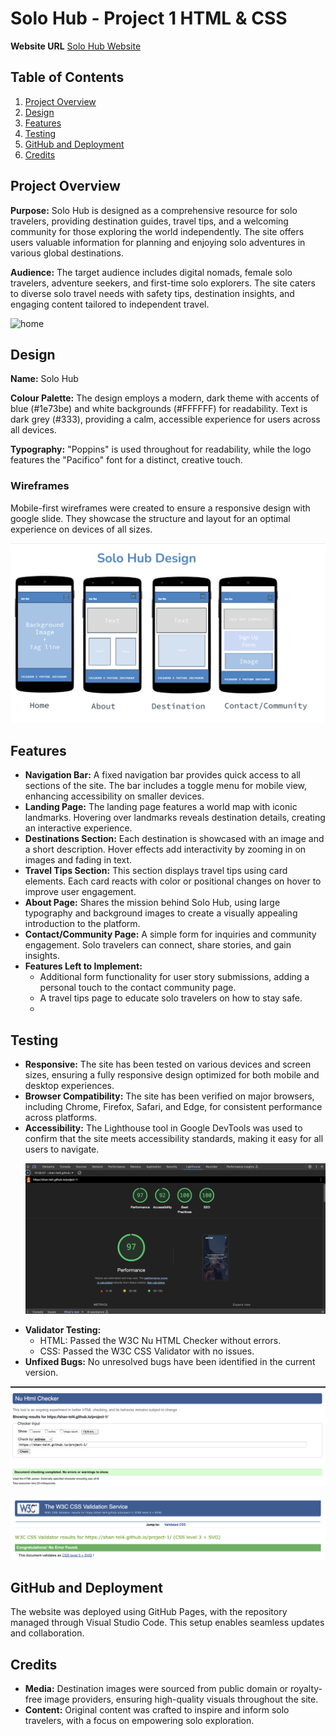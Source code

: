 <!DOCTYPE html>
<html lang="en">
<head>
    <meta charset="UTF-8">
    <meta name="viewport" content="width=device-width, initial-scale=1.0">

</head>
<body>

<h1>Solo Hub - Project 1 HTML & CSS</h1>
<p><strong>Website URL</strong> <a href="https://shan-tel4.github.io/project-1/" target="_blank">Solo Hub Website</a></p>

<h2>Table of Contents</h2>
<ol>
    <li><a href="#project-overview">Project Overview</a></li>
    <li><a href="#design">Design</a></li>
    <li><a href="#features">Features</a></li>
    <li><a href="#testing">Testing</a></li>
    <li><a href="#github-and-deployment">GitHub and Deployment</a></li>
    <li><a href="#credits">Credits</a></li>
</ol>

<h2 id="project-overview">Project Overview</h2>
<p><strong>Purpose:</strong> Solo Hub is designed as a comprehensive resource for solo travelers, providing destination guides, travel tips, and a welcoming community for those exploring the world independently. The site offers users valuable information for planning and enjoying solo adventures in various global destinations.</p>
<p><strong>Audience:</strong> The target audience includes digital nomads, female solo travelers, adventure seekers, and first-time solo explorers. The site caters to diverse solo travel needs with safety tips, destination insights, and engaging content tailored to independent travel.</p>

![home](https://github.com/shan-tel4/project-1/blob/New/assets/images/Solo%20Hub%20Home.png?raw=true)


<h2 id="design">Design</h2>
<p><strong>Name:</strong> Solo Hub</p>
<p><strong>Colour Palette:</strong> The design employs a modern, dark theme with accents of blue (#1e73be) and white backgrounds (#FFFFFF) for readability. Text is dark grey (#333), providing a calm, accessible experience for users across all devices.</p>
<p><strong>Typography:</strong> "Poppins" is used throughout for readability, while the logo features the "Pacifico" font for a distinct, creative touch.</p>

<h3>Wireframes</h3>
<p>Mobile-first wireframes were created to ensure a responsive design with google slide. They showcase the structure and layout for an optimal experience on devices of all sizes.</p>

![project design](https://github.com/shan-tel4/project-1/blob/New/assets/images/Project%20Design.png?raw=true)




<h2 id="features">Features</h2>
<ul>
    <li><strong>Navigation Bar:</strong> A fixed navigation bar provides quick access to all sections of the site. The bar includes a toggle menu for mobile view, enhancing accessibility on smaller devices.</li>
    <li><strong>Landing Page:</strong> The landing page features a world map with iconic landmarks. Hovering over landmarks reveals destination details, creating an interactive experience.</li>
    <li><strong>Destinations Section:</strong> Each destination is showcased with an image and a short description. Hover effects add interactivity by zooming in on images and fading in text.</li>
    <li><strong>Travel Tips Section:</strong> This section displays travel tips using card elements. Each card reacts with color or positional changes on hover to improve user engagement.</li>
    <li><strong>About Page:</strong> Shares the mission behind Solo Hub, using large typography and background images to create a visually appealing introduction to the platform.</li>
    <li><strong>Contact/Community Page:</strong> A simple form for inquiries and community engagement. Solo travelers can connect, share stories, and gain insights.</li>
    <li><strong>Features Left to Implement:</strong>
        <ul>
            <li>Additional form functionality for user story submissions, adding a personal touch to the contact community page.</li>
            <li>A travel tips page to educate solo travelers on how to stay safe.<li>
        </ul>
    </li>
</ul>

<h2 id="testing">Testing</h2>
<ul>
    
<li><strong>Responsive:</strong> The site has been tested on various devices and screen sizes, ensuring a fully responsive design optimized for both mobile and desktop experiences.</li>
    <li><strong>Browser Compatibility:</strong> The site has been verified on major browsers, including Chrome, Firefox, Safari, and Edge, for consistent performance across platforms.</li>
    <li><strong>Accessibility:</strong> The Lighthouse tool in Google DevTools was used to confirm that the site meets accessibility standards, making it easy for all users to navigate.</li>


![lighthouse](https://github.com/shan-tel4/project-1/blob/New/assets/images/Screenshot%202024-11-18%20at%2013.56.48.png?raw=true)
    
 <li><strong>Validator Testing:</strong>
        <ul>
            <li>HTML: Passed the W3C Nu HTML Checker without errors.</li>
        <li>CSS: Passed the W3C CSS Validator with no issues.</li>
        </ul>
    </li>
    
<li><strong>Unfixed Bugs:</strong> No unresolved bugs have been identified in the current version.</li>
</ul>

![html checker](https://github.com/shan-tel4/project-1/blob/New/assets/images/html%20checker.png?raw=true)


![css checker](https://github.com/shan-tel4/project-1/blob/New/assets/images/css%20checker.png?raw=true)

<h2>GitHub and Deployment</h2>
<p>The website was deployed using GitHub Pages, with the repository managed through Visual Studio Code. This setup enables seamless updates and collaboration.</p>

<h2 id="credits">Credits</h2>
<ul>
    <li><strong>Media:</strong> Destination images were sourced from public domain or royalty-free image providers, ensuring high-quality visuals throughout the site.</li>
    <li><strong>Content:</strong> Original content was crafted to inspire and inform solo travelers, with a focus on empowering solo exploration.</li>
</ul>

</body>
</html>
